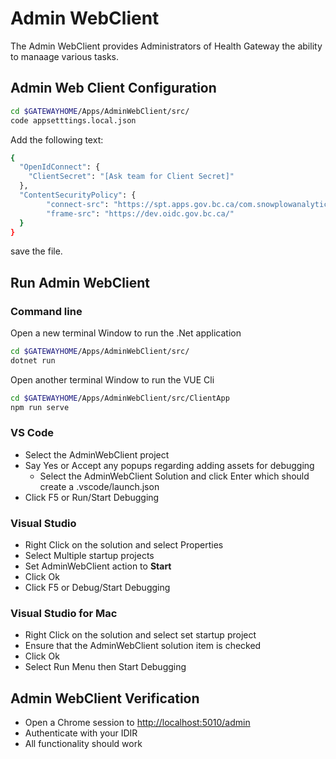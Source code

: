 # Admin WebClient

The Admin WebClient provides Administrators of Health Gateway the ability to manaage various tasks.

## Admin Web Client Configuration

```bash
cd $GATEWAYHOME/Apps/AdminWebClient/src/
code appsetttings.local.json
```

Add the following text:

```bash
{
  "OpenIdConnect": {
    "ClientSecret": "[Ask team for Client Secret]"
  },
  "ContentSecurityPolicy": {
        "connect-src": "https://spt.apps.gov.bc.ca/com.snowplowanalytics.snowplow/tp2 https://dev.oidc.gov.bc.ca/ http://localhost:*/  http:/[YOUR IP]:*/ ws://[YOUR IP]:*/",
        "frame-src": "https://dev.oidc.gov.bc.ca/"
  }
}
```

save the file.

## Run Admin WebClient

### Command line

Open a new terminal Window to run the .Net application

```bash
cd $GATEWAYHOME/Apps/AdminWebClient/src/
dotnet run
```

Open another terminal Window to run the VUE Cli

```bash
cd $GATEWAYHOME/Apps/AdminWebClient/src/ClientApp
npm run serve
```

### VS Code

* Select the AdminWebClient project
* Say Yes or Accept any popups regarding adding assets for debugging
  * Select the AdminWebClient Solution and click Enter which should create a .vscode/launch.json
* Click F5 or Run/Start Debugging

### Visual Studio

* Right Click on the solution and select Properties
* Select Multiple startup projects
* Set AdminWebClient action to **Start**
* Click Ok
* Click F5 or Debug/Start Debugging

### Visual Studio for Mac

* Right Click on the solution and select set startup project
* Ensure that the AdminWebClient solution item is checked
* Click Ok
* Select Run Menu then Start Debugging

## Admin WebClient Verification

* Open a Chrome session to [http://localhost:5010/admin](http://localhost:5010/admin)
* Authenticate with your IDIR
* All functionality should work